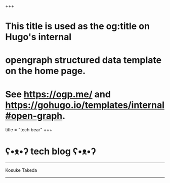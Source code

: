 +++
# This title is used as the og:title on Hugo's internal
# opengraph structured data template on the home page.
# See https://ogp.me/ and https://gohugo.io/templates/internal#open-graph.
title = "tech bear"
+++


# ʕ•ᴥ•ʔ tech blog ʕ•ᴥ•ʔ 

---

Kosuke Takeda

---